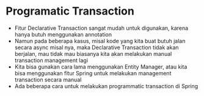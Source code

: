 # Programatic Transaction
* Fitur Declarative Transaction sangat mudah untuk digunakan, karena hanya butuh menggunakan annotation
* Namun pada beberapa kasus, misal kode yang kita buat butuh jalan secara async misal nya, maka Declarative Transaction tidak akan berjalan, mau tidak mau biasanya kita akan melakukan manual transaction management lagi
* Kita bisa gunakan cara lama menggunakan Entity Manager, atau kita bisa menggunakan fitur Spring untuk melakukan management transaction secara manual
* Ada beberapa cara untuk melakukan programmatic transaction di Spring